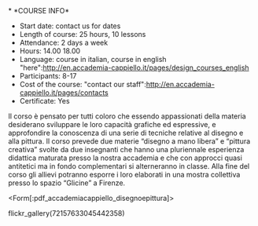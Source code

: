 <div id='aside'>
* *COURSE INFO*
&nbsp;

* Start date: contact us for dates
* Length of course: 25 hours, 10 lessons
* Attendance: 2 days a week 
* Hours: 14.00 18.00
* Language: course in italian, course in english "here":http://en.accademia-cappiello.it/pages/design_courses_english
* Participants: 8-17
* Cost of the course: "contact our staff":http://en.accademia-cappiello.it/pages/contacts
* Certificate: Yes

</div>

Il corso è pensato per tutti coloro che essendo appassionati della materia  desiderano sviluppare le loro capacità grafiche ed espressive, e approfondire la conoscenza di una serie di tecniche  relative al disegno e alla pittura. Il corso prevede due materie “disegno a mano libera” e “pittura creativa” svolte da due insegnanti che hanno una pluriennale esperienza didattica maturata presso la nostra accademia e che con approcci quasi antitetici ma in fondo complementari si alterneranno in classe.
Alla fine del corso gli allievi potranno esporre i loro elaborati in una mostra collettiva presso lo spazio “Glicine” a Firenze.


<Form[:pdf_accademiacappiello_disegnoepittura]>

flickr_gallery(72157633045442358)